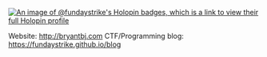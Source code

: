 [![An image of @fundaystrike's Holopin badges, which is a link to view their full Holopin profile](https://holopin.me/fundaystrike)](https://holopin.io/@fundaystrike)

Website: http://bryantbj.com
CTF/Programming blog: https://fundaystrike.github.io/blog
<!--
**FundayStrike/FundayStrike** is a ✨ _special_ ✨ repository because its `README.md` (this file) appears on your GitHub profile.

Here are some ideas to get you started:

- 🔭 I’m currently working on ...
- 🌱 I’m currently learning ...
- 👯 I’m looking to collaborate on ...
- 🤔 I’m looking for help with ...
- 💬 Ask me about ...
- 📫 How to reach me: ...
- 😄 Pronouns: ...
- ⚡ Fun fact: ...
-->
